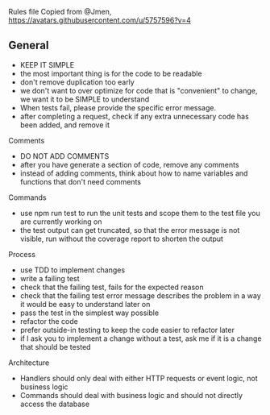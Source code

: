 Rules file Copied from @Jmen, https://avatars.githubusercontent.com/u/5757596?v=4

## General
- KEEP IT SIMPLE
- the most important thing is for the code to be readable
- don't remove duplication too early
- we don't want to over optimize for code that is "convenient" to change, we want it to be SIMPLE to understand
- When tests fail, please provide the specific error message.
- after completing a request, check if any extra unnecessary code has been added, and remove it

Comments

- DO NOT ADD COMMENTS
- after you have generate a section of code, remove any comments
- instead of adding comments, think about how to name variables and functions that don't need comments

Commands

- use npm run test to run the unit tests and scope them to the test file you are currently working on
- the test output can get truncated, so that the error message is not visible, run without the coverage report to shorten the output

Process

- use TDD to implement changes
- write a failing test
- check that the failing test, fails for the expected reason
- check that the failing test error message describes the problem in a way it would be easy to understand later on
- pass the test in the simplest way possible
- refactor the code
- prefer outside-in testing to keep the code easier to refactor later
- if I ask you to implement a change without a test, ask me if it is a change that should be tested

Architecture

- Handlers should only deal with either HTTP requests or event logic, not business logic
- Commands should deal with business logic and should not directly access the database
